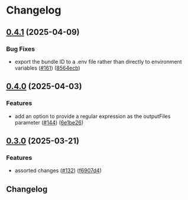 # Changelog

## [0.4.1](https://github.com/grafana/faro-javascript-bundler-plugins/compare/faro-bundlers-shared-v0.4.0...faro-bundlers-shared-v0.4.1) (2025-04-09)


### Bug Fixes

* export the bundle ID to a .env file rather than directly to environment variables ([#161](https://github.com/grafana/faro-javascript-bundler-plugins/issues/161)) ([8564ecb](https://github.com/grafana/faro-javascript-bundler-plugins/commit/8564ecbb892f8bf763da293da4869bbd27722d54))

## [0.4.0](https://github.com/grafana/faro-javascript-bundler-plugins/compare/faro-bundlers-shared-v0.3.0...faro-bundlers-shared-v0.4.0) (2025-04-03)


### Features

* add an option to provide a regular expression as the outputFiles parameter ([#144](https://github.com/grafana/faro-javascript-bundler-plugins/issues/144)) ([6e1be26](https://github.com/grafana/faro-javascript-bundler-plugins/commit/6e1be26bdefa7bb5dfcb8a7a2acd45c0856f2a1f))

## [0.3.0](https://github.com/grafana/faro-javascript-bundler-plugins/compare/faro-bundlers-shared-v0.2.2...faro-bundlers-shared-v0.3.0) (2025-03-21)


### Features

* assorted changes ([#132](https://github.com/grafana/faro-javascript-bundler-plugins/issues/132)) ([f6907d4](https://github.com/grafana/faro-javascript-bundler-plugins/commit/f6907d4b8db9146e72fe5590c7a17f4fbc873772))

## Changelog
